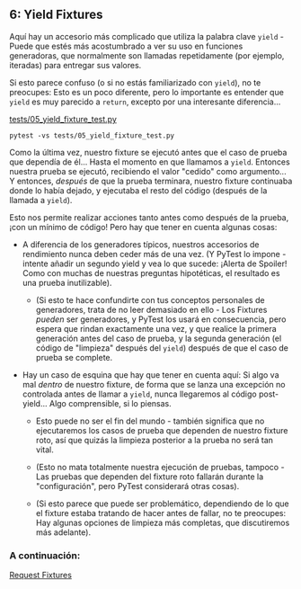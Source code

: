 ## 6: Yield Fixtures

Aquí hay un accesorio más complicado que utiliza la palabra clave `yield` - Puede que estés más acostumbrado a ver su uso en funciones generadoras, que normalmente son llamadas repetidamente (por ejemplo, iteradas) para entregar sus valores.

Si esto parece confuso (o si no estás familiarizado con `yield`), no te preocupes: Esto es un poco diferente, pero lo importante es entender que `yield` es muy parecido a `return`, excepto por una interesante diferencia...

[tests/05_yield_fixture_test.py](https://github.com/INGCOM-UNRN/intro-a-pytest/blob/master/tests/05_yield_fixture_test.py)

```
pytest -vs tests/05_yield_fixture_test.py
```

Como la última vez, nuestro fixture se ejecutó antes que el caso de prueba que dependía de él... Hasta el momento en que llamamos a `yield`. Entonces nuestra prueba se ejecutó, recibiendo el valor "cedido" como argumento... Y entonces, _después_ de que la prueba terminara, nuestro fixture continuaba donde lo había dejado, y ejecutaba el resto del código (después de la llamada a `yield`).

Esto nos permite realizar acciones tanto antes como después de la prueba, ¡con un mínimo de código! Pero hay que tener en cuenta algunas cosas:

 * A diferencia de los generadores típicos, nuestros accesorios de rendimiento nunca deben ceder más de una vez. (Y PyTest lo impone - intente añadir un segundo yield y vea lo que sucede: ¡Alerta de Spoiler! Como con muchas de nuestras preguntas hipotéticas, el resultado es una prueba inutilizable).

    * (Si esto te hace confundirte con tus conceptos personales de generadores, trata de no leer demasiado en ello - Los Fixtures _pueden_ ser generadores, y PyTest los usará en consecuencia, pero espera que rindan exactamente una vez, y que realice la primera generación antes del caso de prueba, y la segunda generación (el código de "limpieza" después del `yield`) después de que el caso de prueba se complete.

 * Hay un caso de esquina que hay que tener en cuenta aquí: Si algo va mal _dentro_ de nuestro fixture, de forma que se lanza una excepción no controlada antes de llamar a `yield`, nunca llegaremos al código post-yield... Algo comprensible, si lo piensas.
 
    * Esto puede no ser el fin del mundo - también significa que no ejecutaremos los casos de prueba que dependen de nuestro fixture roto, así que quizás la limpieza posterior a la prueba no será tan vital.
    
    * (Esto no mata totalmente nuestra ejecución de pruebas, tampoco - Las pruebas que dependen del fixture roto fallarán durante la "configuración", pero PyTest considerará otras cosas).
    
    * (Si esto parece que puede ser problemático, dependiendo de lo que el fixture estaba tratando de hacer antes de fallar, no te preocupes: Hay algunas opciones de limpieza más completas, que discutiremos más adelante).

### A continuación:

[Request Fixtures](https://github.com/INGCOM-UNRN/intro-a-pytest/blob/master/tutorials/07_request_fixtures.md)